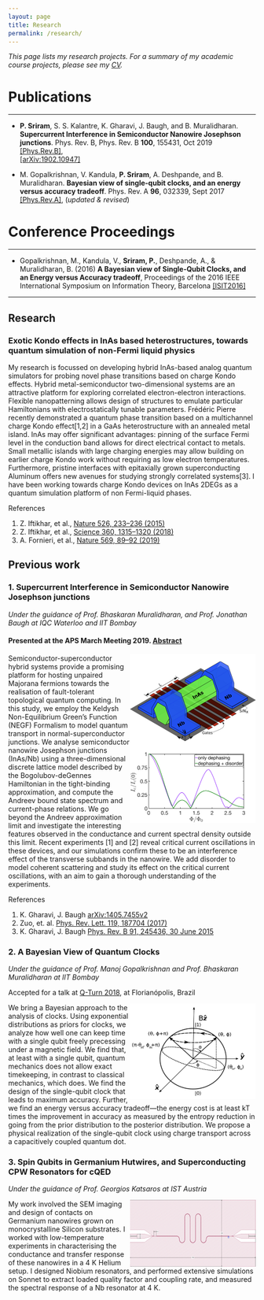 ```yaml
---
layout: page
title: Research
permalink: /research/
---
```

_This page lists my research projects. For a summary of my academic course projects, please see my [CV](http://home.iitb.ac.in/~praveen5/cv.pdf)._

# Publications
--- 
* **P. Sriram**, S. S. Kalantre, K. Gharavi, J. Baugh, and B. Muralidharan. **Supercurrent Interference in Semiconductor Nanowire Josephson junctions**. Phys. Rev. B, Phys. Rev. B **100**, 155431, Oct 2019
[[Phys.Rev.B]](https://journals.aps.org/prb/abstract/10.1103/PhysRevB.100.155431),  	
[[arXiv:1902.10947]](https://arxiv.org/abs/1902.10947)

* M. Gopalkrishnan, V. Kandula, **P. Sriram**, A. Deshpande, and B. Muralidharan. **Bayesian view of single-qubit clocks, and an energy versus accuracy tradeoff**. Phys. Rev. A **96**, 032339, Sept 2017 
[[Phys.Rev.A]](https://journals.aps.org/pra/abstract/10.1103/PhysRevA.96.032339),  (_updated & revised_)

# Conference Proceedings
---
* Gopalkrishnan, M., Kandula, V., **Sriram, P.**, Deshpande, A., & Muralidharan, B. (2016) **A Bayesian view of Single-Qubit Clocks, and an Energy versus Accuracy tradeoff**, Proceedings of the 2016 IEEE International Symposium on Information Theory, Barcelona 
[[ISIT2016]](https://ieeexplore.ieee.org/document/7541697/)

***
## Research

### Exotic Kondo effects in InAs based heterostructures, towards quantum simulation of non-Fermi liquid physics
<p>
My research is focussed on developing hybrid InAs-based analog quantum simulators for probing novel phase transitions based on charge Kondo effects.
Hybrid metal-semiconductor two-dimensional systems are an attractive platform for exploring correlated electron-electron interactions. Flexible nanopatterning allows design of structures to emulate particular Hamiltonians with electrostatically tunable parameters. Frédéric Pierre recently demonstrated a quantum phase transition based on a multichannel charge Kondo effect[1,2] in a GaAs heterostructure with an annealed metal island. InAs may offer significant advantages: pinning of the surface Fermi level in the conduction band allows for direct electrical contact to metals. Small metallic islands with large charging energies may allow building on earlier charge Kondo work without requiring as low electron temperatures. Furthermore, pristine interfaces with epitaxially grown superconducting Aluminum offers new avenues for studying strongly correlated systems[3]. I have been working towards charge Kondo devices on InAs 2DEGs as a quantum simulation platform of non Fermi-liquid phases.
</p>

References
1. Z. Iftikhar, et al., [Nature 526, 233–236 (2015)](https://dx.doi.org/10.1038/nature15384)
2. Z. Iftikhar, et al., [Science 360, 1315–1320 (2018)](https://science.sciencemag.org/content/360/6395/1315)
3. A. Fornieri, et al., [Nature 569, 89–92 (2019)](https://www.nature.com/articles/s41586-019-1068-8)

## Previous work

### 1. Supercurrent Interference in Semiconductor Nanowire Josephson junctions
_Under the guidance of Prof. Bhaskaran Muralidharan, and Prof. Jonathan Baugh at IQC Waterloo and IIT Bombay_

#### Presented at the APS March Meeting 2019. [Abstract](http://meetings.aps.org/Meeting/MAR19/Session/S05.9)
<p>
<img src="/Fig1AthickNb.jpeg" ALIGN = "RIGHT" width="256" title="NanowireModel">
 
<img src="/dephasing_disorder.png" ALIGN = "RIGHT" width="256" title="CriticalCurrentOscillations">
 
Semiconductor-superconductor hybrid systems provide a promising platform for hosting unpaired Majorana fermions towards the realisation of fault-tolerant topological quantum computing. In this study, we employ the Keldysh Non-Equilibrium Green’s Function (NEGF) Formalism to model quantum transport in normal-superconductor junctions. We analyse semiconductor nanowire Josephson junctions (InAs/Nb) using a three-dimensional discrete lattice model described by the Bogolubov-deGennes Hamiltonian in the tight-binding approximation, and compute the Andreev bound state spectrum and current-phase relations. We go beyond the Andreev approximation limit and investigate the interesting features observed in the conductance and current spectral density outside this limit. Recent experiments [1] and [2] reveal critical current oscillations in these devices, and our simulations confirm these to be an interference effect of the transverse subbands in the nanowire. We add disorder to model coherent scattering and study its effect on the critical current oscillations, with an aim to gain a thorough understanding of the experiments.
</p>

References
1. K. Gharavi, J. Baugh [arXiv:1405.7455v2](https://arxiv.org/abs/1405.7455)
2. Zuo, et. al. [Phys. Rev. Lett. 119, 187704 (2017)](https://journals.aps.org/prl/abstract/10.1103/PhysRevLett.119.187704)
3. K. Gharavi, J. Baugh [Phys. Rev. B 91, 245436, 30 June 2015](https://journals.aps.org/prb/abstract/10.1103/PhysRevB.91.245436)


### 2. A Bayesian View of Quantum Clocks
_Under the guidance of Prof. Manoj Gopalkrishnan and Prof. Bhaskaran Muralidharan at IIT Bombay_

Accepted for a talk at [Q-Turn 2018](https://qturnworkshop.wixsite.com/2018), at Florianópolis, Brazil
<p>
<img src="/QClock.png" ALIGN = "RIGHT" width="256" title="QuantumClock">
We bring a Bayesian approach to the analysis of clocks. Using exponential distributions as priors for clocks, we analyze how well one can keep time with a single qubit freely precessing under a magnetic field. We find that, at least with a single qubit, quantum mechanics does not allow exact timekeeping, in contrast to classical mechanics, which does. We find the design of the single-qubit clock that leads to maximum accuracy. Further, we find an energy versus accuracy tradeoff—the energy cost is at least kT times the improvement in accuracy as measured by the entropy reduction in going from the prior distribution to the posterior distribution. We propose a physical realization of the single-qubit clock using charge transport across a capacitively coupled quantum dot.
</p>

### 3. Spin Qubits in Germanium Hutwires, and Superconducting CPW Resonators for cQED
_Under the guidance of Prof. Georgios Katsaros at IST Austria_
<p>
<img src="/CPW.png" ALIGN = "RIGHT" width="256" title="CPW">
My work involved the SEM imaging and design of contacts on Germanium nanowires grown on monocrystalline Silicon substrates. I worked with low-temperature experiments in characterising the conductance and transfer response of these nanowires in a 4 K Helium setup. I designed Niobium resonators, and performed extensive simulations on Sonnet to extract loaded quality factor and coupling rate, and measured the spectral response of a Nb resonator at 4 K. 
<!-- <img src="/home/S21.png" ALIGN = "RIGHT" width="256" title="S21"> -->
</p>
<!-- ![alt text](/QClock.png)
![alt text](/TB.png) -->

 


<!-- You can find the source code for Minima at GitHub:
[jekyll][jekyll-organization] /
[minima](https://github.com/jekyll/minima)

You can find the source code for Jekyll at GitHub:
[jekyll][jekyll-organization] /
[jekyll](https://github.com/jekyll/jekyll)


[jekyll-organization]: https://github.com/jekyll -->
